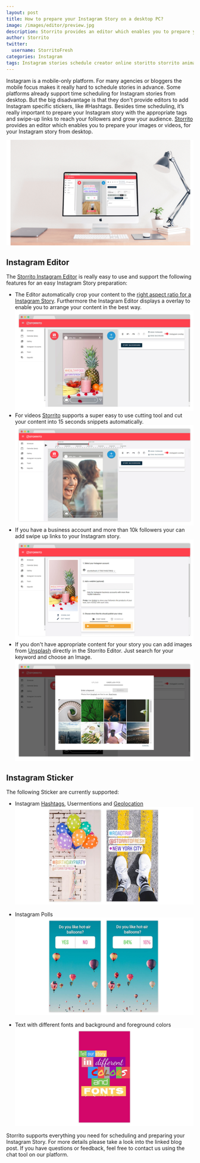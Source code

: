 ```yaml
---
layout: post
title: How to prepare your Instagram Story on a desktop PC?
image: /images/editor/preview.jpg
description: Storrito provides an editor which enables you to prepare your images or videos, for your Instagram story from the desktop.
author: Storrito
twitter:
  username: StorritoFresh
categories: Instagram
tags: Instagram stories schedule creator online storitto storrito animation pc computer desktop mac sticker location halloween fonts
---
```


Instagram is a mobile-only platform. For many agencies or bloggers the mobile focus makes it really hard to schedule stories in advance. Some platforms already support time scheduling for Instagram stories from desktop. But the big disadvantage is that they don't provide editors to add Instagram specific stickers, like #Hashtags. Besides time scheduling, it’s really important to prepare your Instagram story with the appropriate tags and swipe-up links to reach your followers and grow your audience. [Storrito](https://app.storrito.com) provides an editor which enables you to prepare your images or videos, for your Instagram story from desktop.

![How to post](/images/editor/preview.jpg "Storrito Instagram Editor")

<!--more-->


## Instagram Editor
The [Storrito Instagram Editor](https://app.storrito.com/#/instagram/story/image/new) is really easy to use and support the following features for an easy Instagram Story preparation:

* The Editor automatically crop your content to the [right aspect ratio for a Instagram Story](https://blog.storrito.com/instagram/2018/06/20/instagram-story-dimensions.html). Furthermore the Instagram Editor displays a overlay to enable you to arrange your content in the best way.
![How to post](/images/editor/overlay.jpg "Instagram Editor - Overlay")
* For videos [Storrito](https://app.storrito.com/) supports a super easy to use cutting tool and cut your content into 15 seconds snippets automatically.
![How to post](/images/editor/video.png "Instagram Editor - Video")
* If you have a business account and more than 10k followers your can add swipe up links to your Instagram story.
![How to post](/images/editor/swipeup.png "Instagram Editor - Swipe Up Link")
* If you don't have appropriate content for your story you can add images from [Unsplash](https://unsplash.com/) directly in the Storrito Editor. Just search for your keyword and choose an Image.  
![How to post](/images/editor/unsplash.png "Instagram Editor - Unsplash")

## Instagram Sticker

The following Sticker are currently supported:

* Instagram [Hashtags](https://blog.storrito.com/instagram/2018/10/22/How-to-use-Hashtags-in-your-Instagram-Story.html), Usermentions and [Geolocation](https://blog.storrito.com/instagram/2018/10/29/How-to-use-Geotags-in-your-Instagram-Story.html)
![How to post](/images/editor/sticker.jpg "Instagram Sticker")

* Instagram Polls
![How to post](/images/editor/poll-sticker.jpg "Instagram Poll Sticker")

* Text with different fonts and background and foreground colors
![How to post](/images/editor/text-sticker.jpg "Instagram Story Fonts and Color")

Storrito supports everything you need for scheduling and preparing your Instagram Story. For more details please take a look into the linked blog post. If you have questions or feedback, feel free to contact us using the chat tool on our platform.
